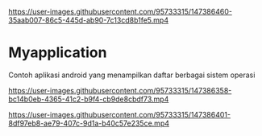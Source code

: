 

https://user-images.githubusercontent.com/95733315/147386460-35aab007-86c5-445d-ab90-7c13cd8b1fe5.mp4

# Myapplication
Contoh aplikasi android yang menampilkan daftar berbagai sistem operasi


https://user-images.githubusercontent.com/95733315/147386358-bc14b0eb-4365-41c2-b9f4-cb9de8cbdf73.mp4



https://user-images.githubusercontent.com/95733315/147386401-8df97eb8-ae79-407c-9d1a-b40c57e235ce.mp4

